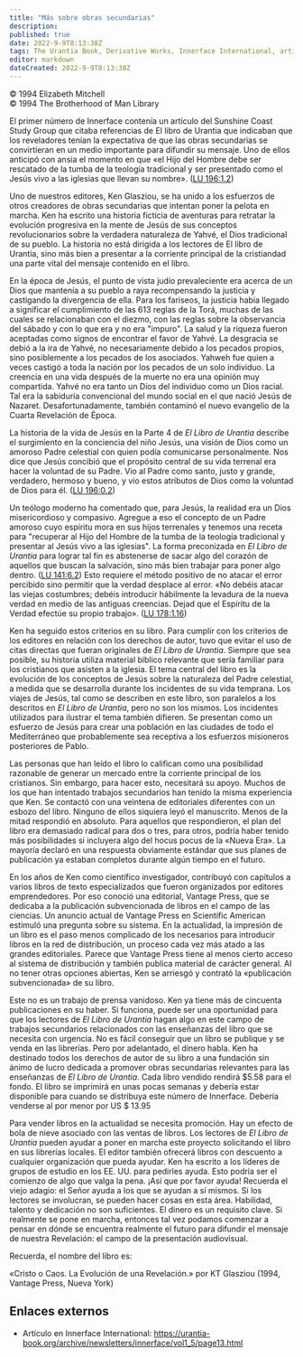 ```yaml
---
title: "Más sobre obras secundarias"
description: 
published: true
date: 2022-9-9T8:13:38Z
tags: The Urantia Book, Derivative Works, Innerface International, article
editor: markdown
dateCreated: 2022-9-9T8:13:38Z
---
```


<p class="v-card v-sheet theme--light grey lighten-3 px-2">© 1994 Elizabeth Mitchell<br>© 1994 The Brotherhood of Man Library</p>

El primer número de Innerface contenía un artículo del Sunshine Coast Study Group que citaba referencias de El libro de Urantia que indicaban que los reveladores tenían la expectativa de que las obras secundarias se convirtieran en un medio importante para difundir su mensaje. Uno de ellos anticipó con ansia el momento en que «el Hijo del Hombre debe ser rescatado de la tumba de la teología tradicional y ser presentado como el Jesús vivo a las iglesias que llevan su nombre». ([LU 196:1.2](/es/The_Urantia_Book/196#p1_2))

Uno de nuestros editores, Ken Glasziou, se ha unido a los esfuerzos de otros creadores de obras secundarias que intentan poner la pelota en marcha. Ken ha escrito una historia ficticia de aventuras para retratar la evolución progresiva en la mente de Jesús de sus conceptos revolucionarios sobre la verdadera naturaleza de Yahvé, el Dios tradicional de su pueblo. La historia no está dirigida a los lectores de El libro de Urantia, sino más bien a presentar a la corriente principal de la cristiandad una parte vital del mensaje contenido en el libro.

En la época de Jesús, el punto de vista judío prevaleciente era acerca de un Dios que mantenía a su pueblo a raya recompensando la justicia y castigando la divergencia de ella. Para los fariseos, la justicia había llegado a significar el cumplimiento de las 613 reglas de la Torá, muchas de las cuales se relacionaban con el diezmo, con las reglas sobre la observancia del sábado y con lo que era y no era "impuro". La salud y la riqueza fueron aceptadas como signos de encontrar el favor de Yahvé. La desgracia se debió a la ira de Yahvé, no necesariamente debido a los pecados propios, sino posiblemente a los pecados de los asociados. Yahweh fue quien a veces castigó a toda la nación por los pecados de un solo individuo. La creencia en una vida después de la muerte no era una opinión muy compartida. Yahvé no era tanto un Dios del individuo como un Dios racial. Tal era la sabiduría convencional del mundo social en el que nació Jesús de Nazaret. Desafortunadamente, también contaminó el nuevo evangelio de la Cuarta Revelación de Época.

La historia de la vida de Jesús en la Parte 4 de _El Libro de Urantia_ describe el surgimiento en la conciencia del niño Jesús, una visión de Dios como un amoroso Padre celestial con quien podía comunicarse personalmente. Nos dice que Jesús concibió que el propósito central de su vida terrenal era hacer la voluntad de su Padre. Vio al Padre como santo, justo y grande, verdadero, hermoso y bueno, y vio estos atributos de Dios como la voluntad de Dios para él. ([LU 196:0.2](/es/The_Urantia_Book/196#p0_2))

Un teólogo moderno ha comentado que, para Jesús, la realidad era un Dios misericordioso y compasivo. Agregue a eso el concepto de un Padre amoroso cuyo espíritu mora en sus hijos terrenales y tenemos una receta para "recuperar al Hijo del Hombre de la tumba de la teología tradicional y presentar al Jesús vivo a las iglesias". La forma preconizada en _El Libro de Urantia_ para lograr tal fin es abstenerse de sacar algo del corazón de aquellos que buscan la salvación, sino más bien trabajar para poner algo dentro. ([LU 141:6.2](/es/The_Urantia_Book/141#p6_2)) Esto requiere el método positivo de no atacar el error percibido sino permitir que la verdad desplace al error. «No debéis atacar las viejas costumbres; debéis introducir hábilmente la levadura de la nueva verdad en medio de las antiguas creencias. Dejad que el Espíritu de la Verdad efectúe su propio trabajo». ([LU 178:1.16](/es/The_Urantia_Book/178#p1_16))

Ken ha seguido estos criterios en su libro. Para cumplir con los criterios de los editores en relación con los derechos de autor, tuvo que evitar el uso de citas directas que fueran originales de _El Libro de Urantia_. Siempre que sea posible, su historia utiliza material bíblico relevante que sería familiar para los cristianos que asisten a la iglesia. El tema central del libro es la evolución de los conceptos de Jesús sobre la naturaleza del Padre celestial, a medida que se desarrolla durante los incidentes de su vida temprana. Los viajes de Jesús, tal como se describen en este libro, son paralelos a los descritos en _El Libro de Urantia_, pero no son los mismos. Los incidentes utilizados para ilustrar el tema también difieren. Se presentan como un esfuerzo de Jesús para crear una población en las ciudades de todo el Mediterráneo que probablemente sea receptiva a los esfuerzos misioneros posteriores de Pablo.

Las personas que han leído el libro lo califican como una posibilidad razonable de generar un mercado entre la corriente principal de los cristianos. Sin embargo, para hacer esto, necesitará su apoyo. Muchos de los que han intentado trabajos secundarios han tenido la misma experiencia que Ken. Se contactó con una veintena de editoriales diferentes con un esbozo del libro. Ninguno de ellos siquiera leyó el manuscrito. Menos de la mitad respondió en absoluto. Para aquellos que respondieron, el plan del libro era demasiado radical para dos o tres, para otros, podría haber tenido más posibilidades si incluyera algo del hocus pocus de la «Nueva Era». La mayoría declaró en una respuesta obviamente estándar que sus planes de publicación ya estaban completos durante algún tiempo en el futuro.

En los años de Ken como científico investigador, contribuyó con capítulos a varios libros de texto especializados que fueron organizados por editores emprendedores. Por eso conoció una editorial, Vantage Press, que se dedicaba a la publicación subvencionada de libros en el campo de las ciencias. Un anuncio actual de Vantage Press en Scientific American estimuló una pregunta sobre su sistema. En la actualidad, la impresión de un libro es el paso menos complicado de los necesarios para introducir libros en la red de distribución, un proceso cada vez más atado a las grandes editoriales. Parece que Vantage Press tiene al menos cierto acceso al sistema de distribución y también publica material de carácter general. Al no tener otras opciones abiertas, Ken se arriesgó y contrató la «publicación subvencionada» de su libro.

Este no es un trabajo de prensa vanidoso. Ken ya tiene más de cincuenta publicaciones en su haber. Si funciona, puede ser una oportunidad para que los lectores de _El Libro de Urantia_ hagan algo en este campo de trabajos secundarios relacionados con las enseñanzas del libro que se necesita con urgencia. No es fácil conseguir que un libro se publique y se venda en las librerías. Pero por adelantado, el dinero habla. Ken ha destinado todos los derechos de autor de su libro a una fundación sin ánimo de lucro dedicada a promover obras secundarias relevantes para las enseñanzas de _El Libro de Urantia_. Cada libro vendido rendirá $5.58 para el fondo. El libro se imprimirá en unas pocas semanas y debería estar disponible para cuando se distribuya este número de Innerface. Debería venderse al por menor por US $ 13.95

Para vender libros en la actualidad se necesita promoción. Hay un efecto de bola de nieve asociado con las ventas de libros. Los lectores de _El Libro de Urantia_ pueden ayudar a poner en marcha este proyecto solicitando el libro en sus librerías locales. El editor también ofrecerá libros con descuento a cualquier organización que pueda ayudar. Ken ha escrito a los líderes de grupos de estudio en los EE. UU. para pedirles ayuda. Esto podría ser el comienzo de algo que valga la pena. ¡Así que por favor ayuda! Recuerda el viejo adagio: el Señor ayuda a los que se ayudan a sí mismos. Si los lectores se involucran, se pueden hacer cosas en esta área. Habilidad, talento y dedicación no son suficientes. El dinero es un requisito clave. Si realmente se pone en marcha, entonces tal vez podamos comenzar a pensar en dónde se encuentra realmente el futuro para difundir el mensaje de nuestra Revelación: el campo de la presentación audiovisual.

Recuerda, el nombre del libro es:

«Cristo o Caos. La Evolución de una Revelación.» por KT Glasziou (1994, Vantage Press, Nueva York)

## Enlaces externos

- Artículo en Innerface International: https://urantia-book.org/archive/newsletters/innerface/vol1_5/page13.html


